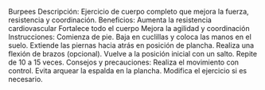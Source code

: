 Burpees
Descripción: 
Ejercicio de cuerpo completo que mejora la fuerza, resistencia y coordinación.
Beneficios:
Aumenta la resistencia cardiovascular
Fortalece todo el cuerpo
Mejora la agilidad y coordinación
Instrucciones:
Comienza de pie.
Baja en cuclillas y coloca las manos en el suelo.
Extiende las piernas hacia atrás en posición de plancha.
Realiza una flexión de brazos (opcional).
Vuelve a la posición inicial con un salto.
Repite de 10 a 15 veces.
Consejos y precauciones:
Realiza el movimiento con control.
Evita arquear la espalda en la plancha.
Modifica el ejercicio si es necesario.
